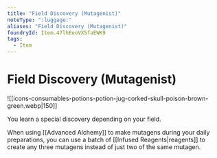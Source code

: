 ```yaml
---
title: "Field Discovery (Mutagenist)"
noteType: ":luggage:"
aliases: "Field Discovery (Mutagenist)"
foundryId: Item.47lhEeoVX5faEWK9
tags:
  - Item
---
```


# Field Discovery (Mutagenist)
![[icons-consumables-potions-potion-jug-corked-skull-poison-brown-green.webp|150]]

You learn a special discovery depending on your field.

When using [[Advanced Alchemy]] to make mutagens during your daily preparations, you can use a batch of [[Infused Reagents|reagents]] to create any three mutagens instead of just two of the same mutagen.
